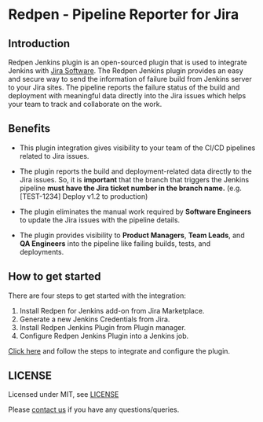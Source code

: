 # Redpen - Pipeline Reporter for Jira

## Introduction
Redpen Jenkins plugin is an open-sourced plugin that is used to integrate Jenkins with [Jira Software](https://www.atlassian.com/software/jira). The Redpen Jenkins plugin provides an easy and secure way to send the information of failure build from Jenkins server to your Jira sites. The pipeline reports the failure status of the build and deployment with meaningful data directly into the Jira issues which helps your team to track and collaborate on the work.

## Benefits
 - This plugin integration gives visibility to your team of the CI/CD pipelines related to Jira issues.

 - The plugin reports the build and deployment-related data directly to the Jira issues. So, it is **important** that the branch that triggers the Jenkins pipeline **must have the Jira ticket number in the branch name.** (e.g. [TEST-1234] Deploy v1.2 to production)

 - The plugin eliminates the manual work required by **Software Engineers** to update the Jira issues with the pipeline details.
 
 - The plugin provides visibility to **Product Managers**, **Team Leads**, and **QA Engineers** into the pipeline like failing builds, tests, and deployments.

## How to get started
There are four steps to get started with the integration:

1. Install Redpen for Jenkins add-on from Jira Marketplace.
2. Generate a new Jenkins Credentials from Jira.
3. Install Redpen Jenkins Plugin from Plugin manager.
4. Configure Redpen Jenkins Plugin into a Jenkins job.

[Click here](https://support.redpen.ai/hc/en-us/articles/4727856045069) and follow the steps to integrate and configure the plugin.

## LICENSE

Licensed under MIT, see [LICENSE](LICENSE)

Please [contact us](https://www.redpen.ai/contact-us) if you have any questions/queries. 
